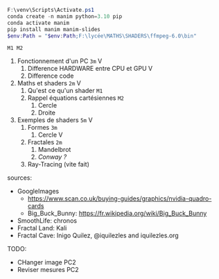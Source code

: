 [](T:\Sciences\club-programmation\setup\profile.ps1.txt)
```powershell
F:\venv\Scripts\Activate.ps1
conda create -n manim python=3.10 pip
conda activate manim
pip install manim manim-slides
$env:Path = "$env:Path;F:\lycée\MATHS\SHADERS\ffmpeg-6.0\bin"
```


```
M1 M2
```

1. Fonctionnement d'un PC `3m` V
   1. Difference HARDWARE entre CPU et GPU V
   2. Difference code
2. Maths et shaders `2m` V
   1. Qu'est ce qu'un shader `M1`
   2. Rappel équations cartésiennes `M2`
      1. Cercle
      2. Droite
3. Exemples de shaders `5m` V
   1. Formes `3m`
      1. Cercle V
   2. Fractales `2m`
      1. Mandelbrot
      2. *Conway ?*
   3. Ray-Tracing (vite fait)


sources:
- GoogleImages
   - https://www.scan.co.uk/buying-guides/graphics/nvidia-quadro-cards
   - Big_Buck_Bunny: https://fr.wikipedia.org/wiki/Big_Buck_Bunny
 - SmoothLife: chronos
 - Fractal Land: Kali
 - Fractal Cave: Inigo Quilez, @iquilezles and iquilezles.org




TODO:
-  CHanger image PC2
-  Reviser mesures PC2
